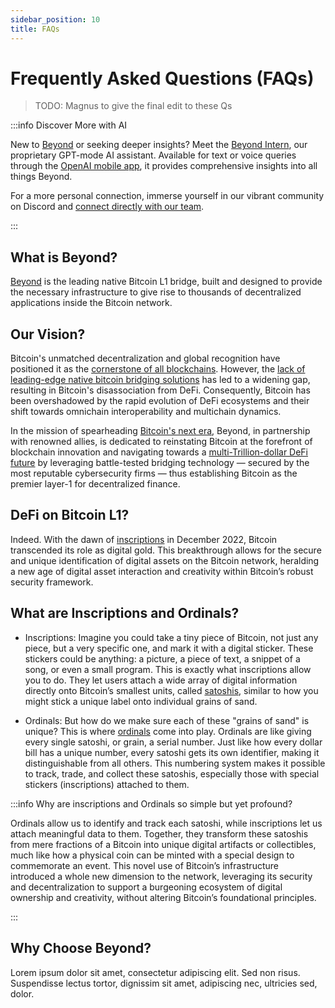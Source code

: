 ```yaml
---
sidebar_position: 10
title: FAQs
---
```


# Frequently Asked Questions (FAQs)

> TODO: Magnus to give the final edit to these Qs

:::info Discover More with AI

New to [Beyond](https://beyond.tech) or seeking deeper insights? Meet the [Beyond Intern](https://intern.beyond.tech), our proprietary GPT-mode AI assistant. Available for text or voice queries through the [OpenAI mobile app](https://openai.com/blog/introducing-the-chatgpt-app-for-ios), it provides comprehensive insights into all things Beyond.

For a more personal connection, immerse yourself in our vibrant community on Discord and [connect directly with our team](https://connect.beyond.tech).

:::

## What is Beyond?

[Beyond](https://beyond.tech) is the leading native Bitcoin L1 bridge, built and designed to provide the necessary infrastructure to give rise to thousands of decentralized applications inside the Bitcoin network.

## Our Vision?

Bitcoin's unmatched decentralization and global recognition have positioned it as the [cornerstone of all blockchains](https://coinmarketcap.com). However, the [lack of leading-edge native bitcoin bridging solutions](https://defillama.com/bridges) has led to a widening gap, resulting in Bitcoin's disassociation from DeFi. Consequently, Bitcoin has been overshadowed by the rapid evolution of DeFi ecosystems and their shift towards omnichain interoperability and multichain dynamics.

In the mission of spearheading [Bitcoin's next era](https://en.wikipedia.org/wiki/History_of_bitcoin), Beyond, in partnership with renowned allies, is dedicated to reinstating Bitcoin at the forefront of blockchain innovation and navigating towards a [multi-Trillion-dollar DeFi future](https://blockworks.co/news/bitcoin-defi-future) by leveraging battle-tested bridging technology — secured by the most reputable cybersecurity firms — thus establishing Bitcoin as the premier layer-1 for decentralized finance.

## DeFi on Bitcoin L1?

Indeed. With the dawn of [inscriptions](https://unchained.com/blog/bitcoin-inscriptions-ordinals) in December 2022, Bitcoin transcended its role as digital gold. This breakthrough allows for the secure and unique identification of digital assets on the Bitcoin network, heralding a new age of digital asset interaction and creativity within Bitcoin’s robust security framework.

## What are Inscriptions and Ordinals?

- Inscriptions: Imagine you could take a tiny piece of Bitcoin, not just any piece, but a very specific one, and mark it with a digital sticker. These stickers could be anything: a picture, a piece of text, a snippet of a song, or even a small program. This is exactly what inscriptions allow you to do. They let users attach a wide array of digital information directly onto Bitcoin’s smallest units, called [satoshis](https://investopedia.com/terms/s/satoshi.asp), similar to how you might stick a unique label onto individual grains of sand.

- Ordinals: But how do we make sure each of these "grains of sand" is unique? This is where [ordinals](https://unchained.com/blog/bitcoin-inscriptions-ordinals) come into play. Ordinals are like giving every single satoshi, or grain, a serial number. Just like how every dollar bill has a unique number, every satoshi gets its own identifier, making it distinguishable from all others. This numbering system makes it possible to track, trade, and collect these satoshis, especially those with special stickers (inscriptions) attached to them.

:::info Why are inscriptions and Ordinals so simple but yet profound?

Ordinals allow us to identify and track each satoshi, while inscriptions let us attach meaningful data to them. Together, they transform these satoshis from mere fractions of a Bitcoin into unique digital artifacts or collectibles, much like how a physical coin can be minted with a special design to commemorate an event. This novel use of Bitcoin’s infrastructure introduced a whole new dimension to the network, leveraging its security and decentralization to support a burgeoning ecosystem of digital ownership and creativity, without altering Bitcoin’s foundational principles.

:::

## Why Choose Beyond?

Lorem ipsum dolor sit amet, consectetur adipiscing elit. Sed non risus. Suspendisse lectus tortor, dignissim sit amet, adipiscing nec, ultricies sed, dolor.
